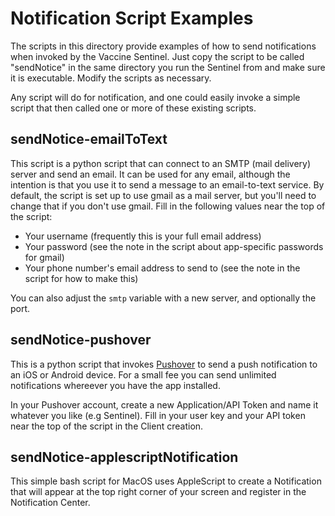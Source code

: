 # Notification Script Examples

The scripts in this directory provide examples of how to
send notifications when invoked by the Vaccine Sentinel.
Just copy the script to be called "sendNotice" in the same
directory you run the Sentinel from and make sure it is
executable. Modify the scripts as necessary.

Any script will do for notification, and one could easily
invoke a simple script that then called one or more of
these existing scripts.

## sendNotice-emailToText

This script is a python script that can connect to an SMTP (mail
delivery) server and send an email. It can be used for any email,
although the intention is that you use it to send a message to
an email-to-text service. By default, the script is set up to
use gmail as a mail server, but you'll need to change that if
you don't use gmail. Fill in the following values near the top
of the script:

* Your username (frequently this is your full email address)
* Your password (see the note in the script about app-specific passwords for gmail)
* Your phone number's email address to send to (see the note in the script for how to make this)

You can also adjust the `smtp` variable with a new server, and
optionally the port.

## sendNotice-pushover

This is a python script that invokes [Pushover](https://pushover.net)
to send a push notification to an iOS or Android device.
For a small fee you can send unlimited notifications whereever
you have the app installed.

In your Pushover account, create a new Application/API Token
and name it whatever you like (e.g Sentinel). Fill in your
user key and your API token near the top of the script in
the Client creation.

## sendNotice-applescriptNotification

This simple bash script for MacOS uses AppleScript to create a Notification
that will appear at the top right corner of your screen and
register in the Notification Center.

